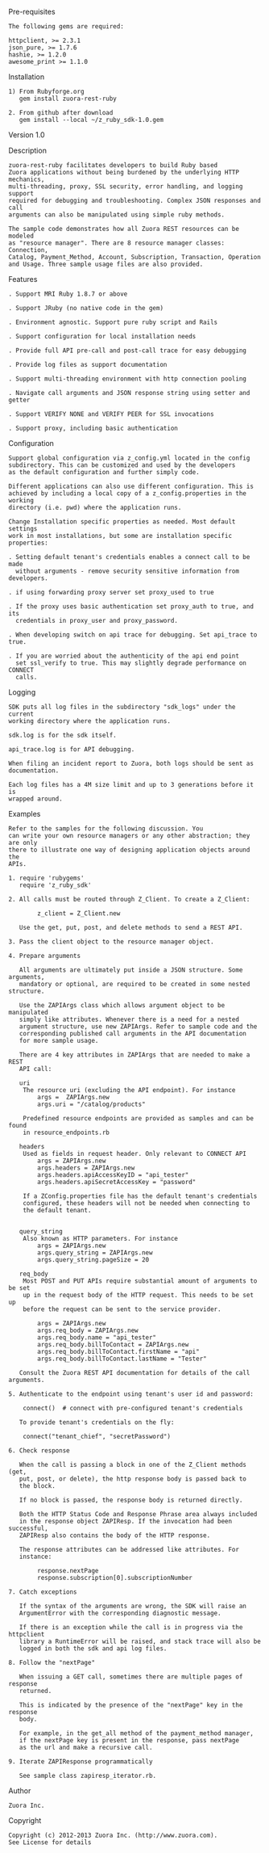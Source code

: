 Pre-requisites

    The following gems are required:

    httpclient, >= 2.3.1
    json_pure, >= 1.7.6
    hashie, >= 1.2.0
    awesome_print >= 1.1.0


Installation

    1) From Rubyforge.org
       gem install zuora-rest-ruby

    2. From github after download
       gem install --local ~/z_ruby_sdk-1.0.gem

Version
    1.0

Description

    zuora-rest-ruby facilitates developers to build Ruby based
    Zuora applications without being burdened by the underlying HTTP mechanics,
    multi-threading, proxy, SSL security, error handling, and logging support
    required for debugging and troubleshooting. Complex JSON responses and call
    arguments can also be manipulated using simple ruby methods.

    The sample code demonstrates how all Zuora REST resources can be modeled
    as "resource manager". There are 8 resource manager classes: Connection,
    Catalog, Payment_Method, Account, Subscription, Transaction, Operation
    and Usage. Three sample usage files are also provided.

Features

    . Support MRI Ruby 1.8.7 or above

    . Support JRuby (no native code in the gem)

    . Environment agnostic. Support pure ruby script and Rails

    . Support configuration for local installation needs

    . Provide full API pre-call and post-call trace for easy debugging

    . Provide log files as support documentation

    . Support multi-threading environment with http connection pooling

    . Navigate call arguments and JSON response string using setter and getter

    . Support VERIFY NONE and VERIFY PEER for SSL invocations

    . Support proxy, including basic authentication

Configuration

    Support global configuration via z_config.yml located in the config
    subdirectory. This can be customized and used by the developers
    as the default configuration and further simply code.

    Different applications can also use different configuration. This is
    achieved by including a local copy of a z_config.properties in the working
    directory (i.e. pwd) where the application runs.

    Change Installation specific properties as needed. Most default settings
    work in most installations, but some are installation specific properties:

    . Setting default tenant's credentials enables a connect call to be made
      without arguments - remove security sensitive information from developers.

    . if using forwarding proxy server set proxy_used to true

    . If the proxy uses basic authentication set proxy_auth to true, and its
      credentials in proxy_user and proxy_password.

    . When developing switch on api trace for debugging. Set api_trace to true.

    . If you are worried about the authenticity of the api end point
      set ssl_verify to true. This may slightly degrade performance on CONNECT
      calls.

Logging

    SDK puts all log files in the subdirectory "sdk_logs" under the current
    working directory where the application runs.

    sdk.log is for the sdk itself.

    api_trace.log is for API debugging.

    When filing an incident report to Zuora, both logs should be sent as documentation.

    Each log files has a 4M size limit and up to 3 generations before it is
    wrapped around.

Examples

    Refer to the samples for the following discussion. You
    can write your own resource managers or any other abstraction; they are only
    there to illustrate one way of designing application objects around the
    APIs.

    1. require 'rubygems' 
       require 'z_ruby_sdk'

    2. All calls must be routed through Z_Client. To create a Z_Client:

            z_client = Z_Client.new

       Use the get, put, post, and delete methods to send a REST API.

    3. Pass the client object to the resource manager object.

    4. Prepare arguments

       All arguments are ultimately put inside a JSON structure. Some arguments,
       mandatory or optional, are required to be created in some nested structure.

       Use the ZAPIArgs class which allows argument object to be manipulated
       simply like attributes. Whenever there is a need for a nested
       argument structure, use new ZAPIArgs. Refer to sample code and the
       corresponding published call arguments in the API documentation
       for more sample usage.

       There are 4 key attributes in ZAPIArgs that are needed to make a REST
       API call:

       uri
        The resource uri (excluding the API endpoint). For instance
            args =  ZAPIArgs.new
            args.uri = "/catalog/products"

        Predefined resource endpoints are provided as samples and can be found
        in resource_endpoints.rb

       headers
        Used as fields in request header. Only relevant to CONNECT API
            args = ZAPIArgs.new
            args.headers = ZAPIArgs.new
            args.headers.apiAccessKeyID = "api_tester"
            args.headers.apiSecretAccessKey = "password"

        If a ZConfig.properties file has the default tenant's credentials
        configured, these headers will not be needed when connecting to
        the default tenant.


       query_string
        Also known as HTTP parameters. For instance
            args = ZAPIArgs.new
            args.query_string = ZAPIArgs.new
            args.query_string.pageSize = 20

       req_body
        Most POST and PUT APIs require substantial amount of arguments to be set
        up in the request body of the HTTP request. This needs to be set up
        before the request can be sent to the service provider.

            args = ZAPIArgs.new
            args.req_body = ZAPIArgs.new
            args.req_body.name = "api_tester"
            args.req_body.billToContact = ZAPIArgs.new
            args.req_body.billToContact.firstName = "api"
            args.req_body.billToContact.lastName = "Tester"

       Consult the Zuora REST API documentation for details of the call arguments.

    5. Authenticate to the endpoint using tenant's user id and password:

        connect()  # connect with pre-configured tenant's credentials
        
       To provide tenant's credentials on the fly:

        connect("tenant_chief", "secretPassword")

    6. Check response

       When the call is passing a block in one of the Z_Client methods (get,
       put, post, or delete), the http response body is passed back to
       the block.

       If no block is passed, the response body is returned directly.

       Both the HTTP Status Code and Response Phrase area always included
       in the response object ZAPIResp. If the invocation had been successful,
       ZAPIResp also contains the body of the HTTP response.

       The response attributes can be addressed like attributes. For
       instance:

            response.nextPage
            response.subscription[0].subscriptionNumber

    7. Catch exceptions

       If the syntax of the arguments are wrong, the SDK will raise an
       ArgumentError with the corresponding diagnostic message.

       If there is an exception while the call is in progress via the httpclient
       library a RuntimeError will be raised, and stack trace will also be
       logged in both the sdk and api log files.

    8. Follow the "nextPage"

       When issuing a GET call, sometimes there are multiple pages of response
       returned.

       This is indicated by the presence of the "nextPage" key in the response
       body.

       For example, in the get_all method of the payment_method manager,
       if the nextPage key is present in the response, pass nextPage
       as the url and make a recursive call.

    9. Iterate ZAPIResponse programmatically

       See sample class zapiresp_iterator.rb.

Author

    Zuora Inc.

Copyright

    Copyright (c) 2012-2013 Zuora Inc. (http://www.zuora.com).
    See License for details
